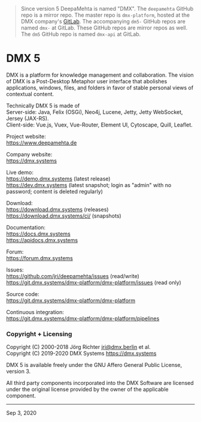 > Since version 5 DeepaMehta is named "DMX". The `deepamehta` GitHub repo is a mirror repo. The master repo is `dmx-platform`, hosted at the DMX company's [GitLab](https://git.dmx.systems/dmx-platform/dmx-platform). The accompanying `dm5-` GitHub repos are named `dmx-` at GitLab. These GitHub repos are mirror repos as well. The `dm5` GitHub repo is named `dmx-api` at GitLab.


DMX 5
=====

DMX is a platform for knowledge management and collaboration. The vision of DMX is a Post-Desktop Metaphor user interface that abolishes applications, windows, files, and folders in favor of stable personal views of contextual content.

Technically DMX 5 is made of  
Server-side: Java, Felix (OSGi), Neo4j, Lucene, Jetty, Jetty WebSocket, Jersey (JAX-RS).  
Client-side: Vue.js, Vuex, Vue-Router, Element UI, Cytoscape, Quill, Leaflet.

Project website:  
<https://www.deepamehta.de>

Company website:  
<https://dmx.systems>

Live demo:  
<https://demo.dmx.systems> (latest release)  
<https://dev.dmx.systems> (latest snapshot; login as "admin" with no password; content is deleted regularly)

Download:  
<https://download.dmx.systems> (releases)  
<https://download.dmx.systems/ci/> (snapshots)

Documentation:  
<https://docs.dmx.systems>  
<https://apidocs.dmx.systems>

Forum:  
<https://forum.dmx.systems>

Issues:  
<https://github.com/jri/deepamehta/issues> (read/write)  
<https://git.dmx.systems/dmx-platform/dmx-platform/issues> (read only)

Source code:  
<https://git.dmx.systems/dmx-platform/dmx-platform>

Continuous integration:  
<https://git.dmx.systems/dmx-platform/dmx-platform/pipelines>


### Copyright + Licensing

Copyright (C) 2000-2018 Jörg Richter <jri@dmx.berlin> et al.  
Copyright (C) 2019-2020 DMX Systems <https://dmx.systems>

DMX 5 is available freely under the GNU Affero General Public License, version 3.

All third party components incorporated into the DMX Software are licensed under the original license provided by the owner of the applicable component.


-----------
Sep 3, 2020
